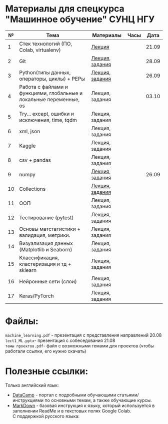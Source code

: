 # Материалы для спецкурса "Машинное обучение" СУНЦ НГУ
| № | Тема                  | Материалы | Часы | Дата |
|---|-----------------------|-----------|------|------|
| 1 | Стек технологий (ПО, Colab, virtualenv)|  [Лекция](https://github.com/MezentsevaAnastasia/SESC_ML_course/tree/master/instruments_technologies)|   |21.09|
| 2 | Git |  [Лекция, задания](https://github.com/MezentsevaAnastasia/SESC_ML_course/tree/master/git)|   |28.09|
| 3 | Python(типы данных, операторы, циклы) + PEPы |    [Лекция, задания](https://github.com/MezentsevaAnastasia/SESC_ML_course/tree/master/python_basics)       |   |26.09|
| 4 | Работа с файлами и функциями, глобальные и локальные переменные, os |Лекция, задания  | |03.10|
| 5 | Try... except, ошибки и исключения, time, tqdm |Лекция, задания  | |      |
| 6 | xml, json |Лекция, задания |     |      |
| 7 | Kaggle |  Лекция, задания |     |      |
| 8 | csv + pandas |Лекция, задания     |    |      |
| 9 | numpy |[Лекция, задания](https://github.com/MezentsevaAnastasia/SESC_ML_course/tree/master/numpy)           |     |26.09|
| 10 | Collections |[Лекция, задания](https://github.com/MezentsevaAnastasia/SESC_ML_course/tree/master/collections) |    |      |
| 11| ООП|Лекция, задания |    |      |
| 12| Тестирование (pytest)|Лекция, задания           |     |      |
|13 | Основы матстатистики + валидация, метрики. |Лекция, задания|     |      |
|14 | Визуализация данных (Matplotlib и Seaborn) |Лекция, задания|    |      |
|15 | Классификация, кластеризация и тд + sklearn |Лекция, задания||      |
|16 | Нейронные сети (слои) |Лекция, задания | |      |
|17 | Keras/PyTorch |Лекция, задания |     |      |


# Файлы:
`machine_learning.pdf` - презентация с представления направлений 20.08  
`lect1_ML.pptx`- презентация с собеседования 21.08  
`темы проектов.pdf`- файл с возможными темами для проектов (чтобы работали ссылки, его нужно скачать)
# Полезные ссылки:
Только английский язык:
* [DataCamp](https://www.datacamp.com/) - портал с подробными обучающими статьями/инструкциями по основными темам, а также обучающие курсы.
* [MarkDown](https://www.markdownguide.org/basic-syntax/) - базовая инструкция к языку, который используется в заполнении ReadMe и в текстовых полях Google Colab.  
С поддержкой русского языка:
